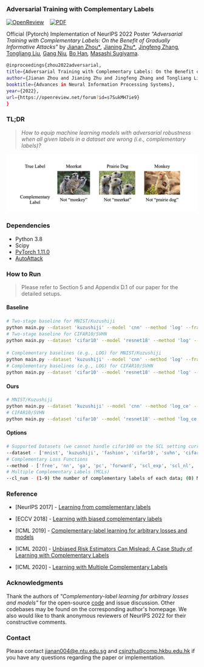 ### Adversarial Training with Complementary Labels

[![OpenReview](https://img.shields.io/badge/OpenReview-Forum-brightgreen.svg)](https://openreview.net/forum?id=s7SukMH7ie9)&nbsp;&nbsp;&nbsp;&nbsp;[![PDF](https://img.shields.io/badge/Download-PDF-blue.svg)](https://openreview.net/pdf?id=s7SukMH7ie9)

Official (Pytorch) Implementation of NeurIPS 2022 Poster *"Adversarial Training with Complementary Labels: On the Benefit of Gradually Informative Attacks"* by [Jianan Zhou*](https://openreview.net/profile?id=~Jianan_Zhou1)*,* [Jianing Zhu*](https://openreview.net/profile?id=~Jianing_Zhu2)*,* [Jingfeng Zhang](https://openreview.net/profile?id=~Jingfeng_Zhang1)*,* [Tongliang Liu](https://openreview.net/profile?id=~Tongliang_Liu1)*,* [Gang Niu](https://openreview.net/profile?id=~Gang_Niu1)*,* [Bo Han](https://openreview.net/profile?id=~Bo_Han1)*,* [Masashi Sugiyama](https://openreview.net/profile?id=~Masashi_Sugiyama1).

```bash
@inproceedings{zhou2022adversarial,
title={Adversarial Training with Complementary Labels: On the Benefit of Gradually Informative Attacks},
author={Jianan Zhou and Jianing Zhu and Jingfeng Zhang and Tongliang Liu and Gang Niu and Bo Han and Masashi Sugiyama},
booktitle={Advances in Neural Information Processing Systems},
year={2022},
url={https://openreview.net/forum?id=s7SukMH7ie9}
}
```

### TL;DR

> *How to equip machine learning models with adversarial robustness when all given labels in a dataset are wrong (i.e., complementary labels)?*

<p align="center">
  <img src="./imgs/cl.png" alt="CLs" width="600"/>
</p>

### Dependencies

* Python 3.8
* Scipy
* [PyTorch 1.11.0](https://pytorch.org)
* [AutoAttack](https://github.com/fra31/auto-attack)

### How to Run

> Please refer to Section 5 and Appendix D.1 of our paper for the detailed setups.

#### Baseline

```bash
# Two-stage baseline for MNIST/Kuzushiji
python main.py --dataset 'kuzushiji' --model 'cnn' --method 'log' --framework 'two_stage' --cl_epochs 50 --adv_epochs 50 --cl_lr 0.001 --at_lr 0.01
# Two-stage baseline for CIFAR10/SVHN
python main.py --dataset 'cifar10' --model 'resnet18' --method 'log' --framework 'two_stage' --cl_epochs 50 --adv_epochs 70 --cl_lr 0.01 --at_lr 0.01

# Complementary baselines (e.g., LOG) for MNIST/Kuzushiji
python main.py --dataset 'kuzushiji' --model 'cnn' --method 'log' --framework 'one_stage' --adv_epochs 100 --at_lr 0.01 --scheduler 'none'
# Complementary baselines (e.g., LOG) for CIFAR10/SVHN
python main.py --dataset 'cifar10' --model 'resnet18' --method 'log' --framework 'one_stage' --adv_epochs 120 --at_lr 0.01 --scheduler 'none'
```

#### Ours

```bash
# MNIST/Kuzushiji
python main.py --dataset 'kuzushiji' --model 'cnn' --method 'log_ce' --framework 'one_stage' --adv_epochs 100 --at_lr 0.01 --scheduler 'cosine' --sch_epoch 50 --warmup_epoch 10
# CIFAR10/SVHN
python main.py --dataset 'cifar10' --model 'resnet18' --method 'log_ce' --framework 'one_stage' --adv_epochs 120 --at_lr 0.01 --scheduler 'cosine' --sch_epoch 40 --warmup_epoch 40
```

#### Options

```bash
# Supported Datasets (we cannot handle cifar100 on the SCL setting currently, i.e., complementary learning fails on CIFAR100 in our exp.)
--dataset - ['mnist', 'kuzushiji', 'fashion', 'cifar10', 'svhn', 'cifar100']
# Complementary Loss Functions
--method - ['free', 'nn', 'ga', 'pc', 'forward', 'scl_exp', 'scl_nl', 'mae', 'mse', 'ce', 'gce', 'phuber_ce', 'log', 'exp', 'l_uw', 'l_w', 'log_ce', 'exp_ce']
# Multiple Complementary Labels (MCLs)
--cl_num - (1-9) the number of complementary labels of each data; (0) MCLs data distribution of ICML2020 - "Learning with Multiple Complementary Labels"
```

### Reference

* [NeurIPS 2017] - [Learning from complementary labels](https://arxiv.org/abs/1705.07541)

* [ECCV 2018] - [Learning with biased complementary labels](https://arxiv.org/abs/1711.09535)

* [ICML 2019] - [Complementary-label learning for arbitrary losses and models](https://arxiv.org/abs/1810.04327)

* [ICML 2020] - [Unbiased Risk Estimators Can Mislead: A Case Study of Learning with Complementary Labels](https://arxiv.org/abs/2007.02235)

* [ICML 2020] - [Learning with Multiple Complementary Labels](https://arxiv.org/abs/1912.12927)

### Acknowledgments

Thank the authors of *"Complementary-label learning for arbitrary losses and models"* for the open-source [code](https://github.com/takashiishida/comp) and issue discussion. Other codebases may be found on the corresponding author's homepage. We also would like to thank anonymous reviewers of NeurIPS 2022 for their constructive comments.

### Contact

Please contact [jianan004@e.ntu.edu.sg](mailto:jianan004@e.ntu.edu.sg) and [csjnzhu@comp.hkbu.edu.hk](mailto:csjnzhu@comp.hkbu.edu.hk) if you have any questions regarding the paper or implementation.

